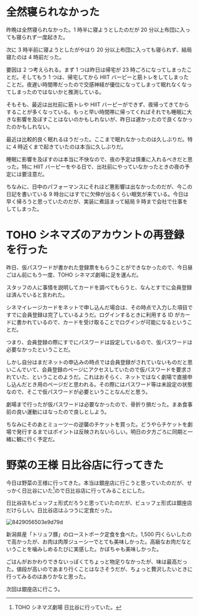 # 全然寝られなかった
昨晩は全然寝られなかった。1 時半に寝ようとしたのだが 20 分以上布団に入っても寝られず一度起きた。

次に 3 時半前に寝ようとしたがやはり 20 分以上布団に入っても寝られず、結局寝たのは 4 時前だった。

要因は 2 つ考えられる。まず 1 つは昨日は帰宅が 23 時ごろになってしまったことだ。そしてもう 1 つは、帰宅してから HIIT バーピーと筋トレをしてしまったことだ。夜遅い時間帯だったので交感神経が優位になってしまって眠れなくなってしまったのではないかと推測している。

そもそも、最近は出社前に筋トレや HIIT バーピーができず、夜帰ってきてからすることが多くなっている。もっと早い時間帯に帰ってくればそれでも睡眠に大きな影響を及ぼすことはないのかもしれないが、昨日は遅かったので良くなかったのかもしれない。

最近は比較的良く眠れるほうだった。ここまで眠れなかったのは久しぶりだ。特に 4 時近くまで起きていたのは本当に久しぶりだ。

睡眠に影響を及ぼすのは本当に不快なので、夜の予定は慎重に入れるべきだと思った。特に HIIT バーピーをやる日で、出社前にやっていなかったときの夜の予定には要注意だ。

ちなみに、日中のパフォーマンスにそれほど悪影響は出なかったのだが、今この日記を書いている 9 時台にはすでに欠伸が出るくらい眠気が来ている。今日は早く帰ろうと思っていたのだが、実装に煮詰まって結局 9 時まで会社で仕事をしてしまった。

# TOHO シネマズのアカウントの再登録を行った
昨日、仮パスワードが書かれた登録票をもらうことができなかったので、今日昼ごはん前にもう一度、TOHO シネマズ劇場に足を運んだ。

スタッフの人に事情を説明してカードを調べてもらうと、なんとすでに会員登録は済んでいると言われた。

シネマイレージカードをネットで申し込んだ場合は、その時点で入力した項目ですでに会員登録は完了しているようだ。ログインするときに利用する ID がカードに書かれているので、カードを受け取ることでログインが可能になるということだ。

つまり、会員登録の際にすでにパスワードは設定しているので、仮パスワードは必要なかったということだ。

しかし自分はまだネットの申込みの時点では会員登録がされていないものだと思いこんでいて、会員登録のページにアクセスしていたので仮パスワードを要求されていた、ということのようだ。これはおそらく、ネットではなく劇場で直接申し込んだとき用のページだと思われる。その際にはパスワード等は未設定の状態なので、そこで仮パスワードが必要ということなんだと思う。

劇場まで行ったが仮パスワードは必要なかったので、骨折り損だった。まあ食事前の良い運動にはなったので良しとしよう。

ちなみにそのあとミューツーの逆襲のチケットを買った。どうやらチケットを劇場で発行するまではポイントは反映されないらしい。明日の夕方ごろに同期と一緒に観に行く予定だ。

# 野菜の王様 日比谷店に行ってきた
今日は野菜の王様に行ってきた。本当は銀座店に行こうと思っていたのだが、せっかく日比谷にいた[^tohotheater]ので日比谷店に行ってみることにした。

[^tohotheater]: TOHO シネマズ劇場 日比谷に行っていた。

日比谷店もビュッフェ形式だろうと思っていたのだが、ビュッフェ形式は銀座店だけらしい。日比谷店はふつうに定食だった。

![8429056503e9d79d](/images/2019/08/8429056503e9d79d.jpg)

新潟県産「トリュフ豚」のローストポーク定食を食べた。1,500 円くらいしたので高かったが、お肉は肉厚ジューシーでとても美味しかった。高級なお肉だなということを噛みしめるたびに実感した。かぼちゃも美味しかった。

ごはんがおかわりできないっぽくてちょっと物足りなかったが、味は最高だった。値段が高いのであまり行くことはなさそうだが、ちょっと贅沢したいときに行ってみるのはありかなと思った。

次回は銀座店に行こう。
